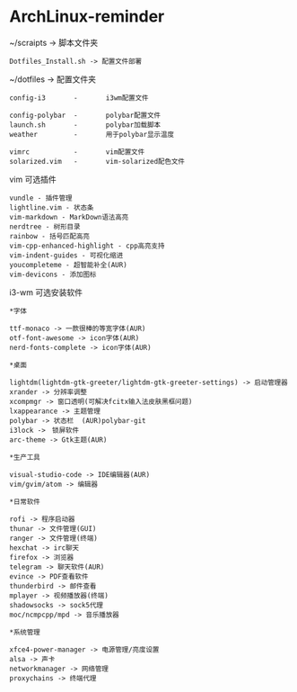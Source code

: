 # ArchLinux-reminder

 ~/scraipts -> 脚本文件夹  

    Dotfiles_Install.sh -> 配置文件部署
 
 ~/dotfiles -> 配置文件夹  

   	config-i3		-		i3wm配置文件  

	config-polybar  -		polybar配置文件  
	launch.sh		-		polybar加载脚本  
	weather         -       用于polybar显示温度  

	vimrc			-		vim配置文件  
	solarized.vim	-		vim-solarized配色文件  
 	
vim 可选插件 

	vundle - 插件管理
    lightline.vim - 状态条  
    vim-markdown - MarkDown语法高亮  
	nerdtree - 树形目录
	rainbow - 括号匹配高亮
	vim-cpp-enhanced-highlight - cpp高亮支持
	vim-indent-guides - 可视化缩进
	youcompleteme - 超智能补全(AUR)
	vim-devicons - 添加图标

i3-wm 可选安装软件 

	*字体
	
	ttf-monaco -> 一款很棒的等宽字体(AUR)
	otf-font-awesome -> icon字体(AUR)
	nerd-fonts-complete -> icon字体(AUR)
	
	*桌面
	
	lightdm(lightdm-gtk-greeter/lightdm-gtk-greeter-settings) -> 启动管理器
	xrander -> 分辨率调整
	xcompmgr -> 窗口透明(可解决fcitx输入法皮肤黑框问题)
    lxappearance -> 主题管理
	polybar -> 状态栏	(AUR)polybar-git    
	i3lock ->　锁屏软件
	arc-theme -> Gtk主题(AUR)
	
	*生产工具
	
	visual-studio-code -> IDE编辑器(AUR)
	vim/gvim/atom -> 编辑器
	
	*日常软件
	
	rofi -> 程序启动器  
	thunar -> 文件管理(GUI)
	ranger -> 文件管理(终端)
	hexchat -> irc聊天
	firefox -> 浏览器
	telegram -> 聊天软件(AUR)
	evince -> PDF查看软件
	thunderbird -> 邮件查看
	mplayer -> 视频播放器(终端)
	shadowsocks -> sock5代理
	moc/ncmpcpp/mpd -> 音乐播放器 

	*系统管理

    xfce4-power-manager -> 电源管理/亮度设置
	alsa -> 声卡
	networkmanager -> 网络管理
	proxychains -> 终端代理


